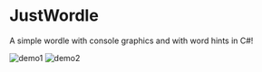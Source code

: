 # JustWordle
A simple wordle with console graphics and with word hints in C#!


![demo1](https://user-images.githubusercontent.com/61973036/151642958-30b60aaf-5f39-43b3-8b35-ea63bab20bdb.png)
![demo2](https://user-images.githubusercontent.com/61973036/151642970-70540bb8-3eb4-4fd4-8bd2-8c6f5a627929.png)
